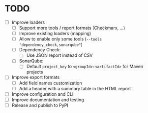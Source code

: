 # TODO

- [ ] Improve loaders
  - [ ] Support more tools / report formats (Checkmarx, ...)
  - [ ] Improve existing loaders (mapping)
  - [ ] Allow to enable only some tools (`--tools "dependency_check,sonarqube"`)
  - [ ] Dependency Check:
    - [ ] Use JSON report instead of CSV
  - [ ] SonarQube:
    - [ ] Default `project_key` to `<groupId>:<artifactId>` for Maven projects
- [ ] Improve export formats
   - [ ] Add field names customization
   - [ ] Add a header with a summary table in the HTML report
- [ ] Improve configuration and CLI
- [ ] Improve documentation and testing
- [ ] Release and publish to PyPI
